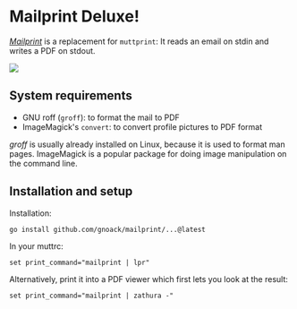 # Mailprint Deluxe!

[*Mailprint*](https://gnoack.github.io/mailprint) is a replacement for
`muttprint`: It reads an email on stdin and writes a PDF on stdout.

![](https://gnoack.github.io/mailprint/mailprint.png)

## System requirements

* GNU roff (`groff`): to format the mail to PDF
* ImageMagick's `convert`: to convert profile pictures to PDF format

*groff* is usually already installed on Linux,
because it is used to format man pages.
ImageMagick is a popular package for doing
image manipulation on the command line.

## Installation and setup

Installation:

```
go install github.com/gnoack/mailprint/...@latest
```

In your muttrc:

```
set print_command="mailprint | lpr"
```

Alternatively, print it into a PDF viewer which first lets you look at
the result:

```
set print_command="mailprint | zathura -"
```
